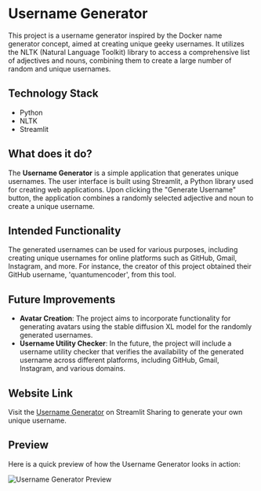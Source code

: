 # Username Generator

This project is a username generator inspired by the Docker name generator concept, aimed at creating unique geeky usernames. It utilizes the NLTK (Natural Language Toolkit) library to access a comprehensive list of adjectives and nouns, combining them to create a large number of random and unique usernames.

## Technology Stack

- Python
- NLTK
- Streamlit

## What does it do?

The **Username Generator** is a simple application that generates unique usernames. The user interface is built using Streamlit, a Python library used for creating web applications. Upon clicking the "Generate Username" button, the application combines a randomly selected adjective and noun to create a unique username.

## Intended Functionality

The generated usernames can be used for various purposes, including creating unique usernames for online platforms such as GitHub, Gmail, Instagram, and more. For instance, the creator of this project obtained their GitHub username, 'quantumencoder', from this tool.

## Future Improvements

- **Avatar Creation**: The project aims to incorporate functionality for generating avatars using the stable diffusion XL model for the randomly generated usernames.
- **Username Utility Checker**: In the future, the project will include a username utility checker that verifies the availability of the generated username across different platforms, including GitHub, Gmail, Instagram, and various domains.

## Website Link

Visit the [Username Generator](https://name-generator.streamlit.app/) on Streamlit Sharing to generate your own unique username.

## Preview

Here is a quick preview of how the Username Generator looks in action:

![Username Generator Preview](https://imgur.com/a/JtSTaCA)

